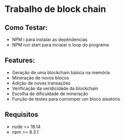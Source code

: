 # Trabalho de block chain
## Como Testar:

- NPM i para instalar as depêndencias
- NPM run start para inciaiar o loop do programa

## Features:

- Geração de uma blockchain básica na memória
- Mineração de novos blocos
- Adição de novas transações
- Verificação da veridicidade da blockchain
- Escolha de dificuldade de mineração
- Função de testes para corromper um bloco aleatório

## Requisitos
- node >= 16.14
- npm >= 8.3.1